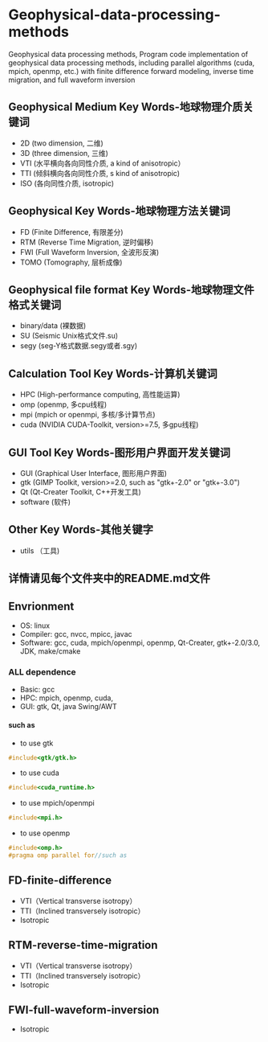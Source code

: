 # Geophysical-data-processing-methods
Geophysical data processing methods, Program code implementation of geophysical data processing methods, including parallel algorithms (cuda, mpich, openmp, etc.) with finite difference forward modeling, inverse time migration, and full waveform inversion

## Geophysical Medium Key Words-地球物理介质关键词
* 2D (two dimension, 二维)
* 3D (three dimension, 三维)
* VTI (水平横向各向同性介质, a kind of anisotropic）
* TTI (倾斜横向各向同性介质, s kind of anisotropic)
* ISO (各向同性介质, isotropic)

## Geophysical Key Words-地球物理方法关键词
* FD (Finite Difference, 有限差分)
* RTM (Reverse Time Migration, 逆时偏移)
* FWI (Full Waveform Inversion, 全波形反演)
* TOMO (Tomography, 层析成像)

## Geophysical file format Key Words-地球物理文件格式关键词
* binary/data (裸数据)
* SU (Seismic Unix格式文件.su)
* segy (seg-Y格式数据.segy或者.sgy)

## Calculation Tool Key Words-计算机关键词
* HPC (High-performance computing, 高性能运算)
* omp (openmp, 多cpu线程)
* mpi (mpich or openmpi, 多核/多计算节点)
* cuda (NVIDIA CUDA-Toolkit, version>=7.5, 多gpu线程)

## GUI Tool Key Words-图形用户界面开发关键词
* GUI (Graphical User Interface, 图形用户界面)
* gtk (GIMP Toolkit, version>=2.0, such as "gtk+-2.0" or "gtk+-3.0")
* Qt (Qt-Creater Toolkit, C++开发工具)
* software (软件)

## Other Key Words-其他关键字
* utils （工具)

## 详情请见每个文件夹中的README.md文件

## Envrionment
* OS: 
linux
* Compiler:
gcc, nvcc, mpicc, javac
* Software: 
gcc, cuda, mpich/openmpi, openmp, Qt-Creater, gtk+-2.0/3.0, JDK, make/cmake
### ALL dependence
* Basic: 
gcc
* HPC: 
mpich, openmp, cuda, 
* GUI: 
gtk, Qt, java Swing/AWT
#### such as 
* to use gtk
```c
#include<gtk/gtk.h>
```
* to use cuda
```c
#include<cuda_runtime.h>
```
* to use mpich/openmpi
```c
#include<mpi.h>
```
* to use openmp
```c
#include<omp.h>
#pragma omp parallel for//such as
```
## FD-finite-difference
* VTI（Vertical transverse isotropy）
* TTI（Inclined transversely isotropic）
* Isotropic

## RTM-reverse-time-migration
* VTI（Vertical transverse isotropy）
* TTI（Inclined transversely isotropic）
* Isotropic

## FWI-full-waveform-inversion
* Isotropic
